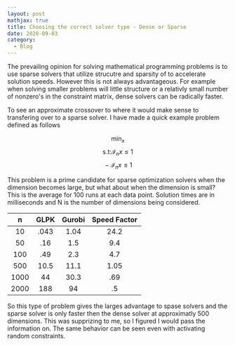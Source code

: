 ```yaml
---
layout: post
mathjax: true
title: Choosing the correct solver type - Dense or Sparse
date: 2020-09-03
category:
  - Blog
---
```



The prevailing opinion for solving mathematical programming problems is to use sparse solvers that utilize strucutre and sparsity of to accelerate solution speeds. However this is not always advantageous. For example when solving smaller problems will little structure or a relativly small number of nonzero's in the constraint matrix, dense solvers can be radically faster.

To see an approximate crossover to where it would make sense to transfering over to a sparse solver. I have made a quick example problem defined as follows

$$\min_{x}$$
$$\text{s.t:}\mathcal{I}_{n}x\leq \mathcal{1}$$
$$\text{    }-\mathcal{I}_{n}x\leq \mathcal{1}$$

This problem is a prime candidate for sparse optimization solvers when the dimension becomes large, but what about when the dimension is small? This is the average for 100 runs at each data point. Solution times are in milliseconds and N is the number of dimensions being considered.

|    n    |  GLPK  |  Gurobi  | Speed Factor |
|:-------:|:------:|:--------:|:------------:|
|    10   |  .043  |   1.04   |     24.2     |
|    50   |   .16  |    1.5   |      9.4     |
|   100   |   .49  |    2.3   |      4.7     |
|   500   |  10.5  |   11.1   |     1.05     |
|   1000  |   44   |   30.3   |      .69     |
|   2000  |   188  |    94    |      .5      |

So this type of problem gives the larges advantage to spase solvers and the sparse solver is only faster then the dense solver at approximatly 500 dimensions. This was supprizing to me, so I figured I would pass the information on. The same behavior can be seen even with activating random constraints.
